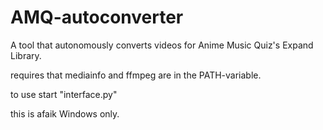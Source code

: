 # AMQ-autoconverter
A tool that autonomously converts videos for Anime Music Quiz's Expand Library.

requires that mediainfo and ffmpeg are in the PATH-variable.

to use start "interface.py"

this is afaik Windows only.

